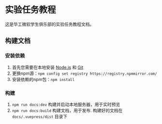 # 实验任务教程

这是华工微软学生俱乐部的实验任务教程文档。

## 构建文档

### 安装依赖

1. 首先您需要在本地安装 [Node.js](https://nodejs.org/en/) 和 [Git](https://git-scm.com/)
2. 更换npm源：`npm config set registry https://registry.npmmirror.com/`
3. 安装依赖的npm包：`npm install`

### 构建

1. `npm run docs:dev` 构建并启动本地服务器，用于实时预览
2. `npm run docs:build` 构建文档，用于发布. 构建好的文档在 `docs/.vuepress/dist` 目录下
